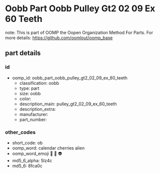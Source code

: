# Oobb Part Oobb Pulley Gt2 02 09 Ex 60 Teeth  

note: This is part of OOMP the Oopen Organization Method For Parts. For more details: https://github.com/oomlout/oomp_base

##  part details





### id
* oomp_id: oobb_part_oobb_pulley_gt2_02_09_ex_60_teeth
  * classification: oobb
  * type: part
  * size: oobb
  * color: 
  * description_main: pulley_gt2_02_09_ex_60_teeth
  * description_extra: 
  * manufacturer: 
  * part_number: 

### other_codes
* short_code: ob
* oomp_word: calendar cherries alien
* oomp_word_emoji :calendar: :cherries: :alien:
* md5_6_alpha: 5lz4c
* md5_6: 8fca0c